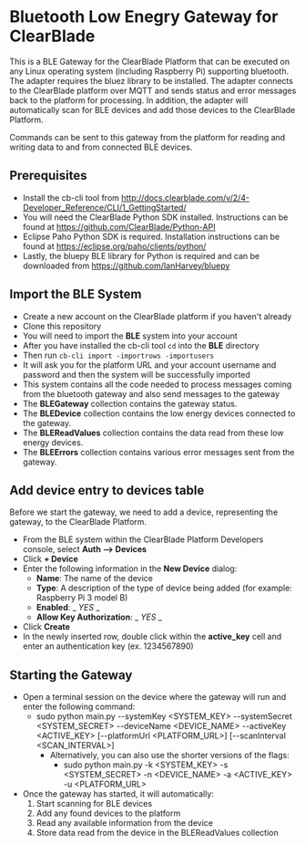 # Bluetooth Low Enegry Gateway for ClearBlade

This is a BLE Gateway for the ClearBlade Platform that can be executed on any Linux operating system (including Raspberry Pi) supporting bluetooth. The adapter requires the bluez library to be installed. The adapter connects to the ClearBlade platform over MQTT and sends status and error messages back to the platform for processing. In addition, the adapter will automatically scan for BLE devices and add those devices to the ClearBlade Platform.

Commands can be sent to this gateway from the platform for reading and writing data to and from connected BLE devices.

## Prerequisites
- Install the cb-cli tool from http://docs.clearblade.com/v/2/4-Developer_Reference/CLI/1_GettingStarted/ 
- You will need the ClearBlade Python SDK installed. Instructions can be found at https://github.com/ClearBlade/Python-API  
- Eclipse Paho Python SDK is required. Installation instructions can be found at https://eclipse.org/paho/clients/python/ 
- Lastly, the bluepy BLE library for Python is required and can be downloaded from https://github.com/IanHarvey/bluepy 

## Import the BLE System
- Create a new account on the ClearBlade platform if you haven't already
- Clone this repository
- You will need to import the __BLE__ system into your account 
- After you have installed the cb-cli tool ```cd``` into the __BLE__ directory
- Then run ```cb-cli import -importrows -importusers```
- It will ask you for the platform URL and your account username and password and then the system will be successfully imported
- This system contains all the code needed to process messages coming from the bluetooth gateway and also send messages to the gateway
- The __BLEGateway__ collection contains the gateway status.
- The __BLEDevice__ collection contains the low energy devices connected to the gateway.
- The __BLEReadValues__ collection contains the data read from these low energy devices.
- The __BLEErrors__ collection contains various error messages sent from the gateway.

## Add device entry to devices table
Before we start the gateway, we need to add a device, representing the gateway, to the ClearBlade Platform.
- From the BLE system within the ClearBlade Platform Developers console, select __Auth --> Devices__
- Click __+ Device__
- Enter the following information in the __New Device__ dialog:
  - __Name__: The name of the device
  - __Type__: A description of the type of device being added (for example: Raspberry Pi 3 model B)
  - __Enabled__: _ _YES_ _
  - __Allow Key Authorization__: _ _YES_ _
- Click __Create__
- In the newly inserted row, double click within the __active_key__ cell and enter an authentication key (ex. 1234567890)

## Starting the Gateway  
- Open a terminal session on the device where the gateway will run and enter the following command:
  - sudo python main.py --systemKey <SYSTEM_KEY> --systemSecret <SYSTEM_SECRET>  --deviceName <DEVICE_NAME>  --activeKey <ACTIVE_KEY>  [--platformUrl <PLATFORM_URL>] [--scanInterval <SCAN_INTERVAL>]
    - Alternatively, you can also use the shorter versions of the flags:
      - sudo python main.py -k <SYSTEM_KEY> -s <SYSTEM_SECRET> -n <DEVICE_NAME> -a <ACTIVE_KEY> -u <PLATFORM_URL>
- Once the gateway has started, it will automatically:
  1. Start scanning for BLE devices
  2. Add any found devices to the platform
  3. Read any available information from the device
  4. Store data read from the device in the BLEReadValues collection